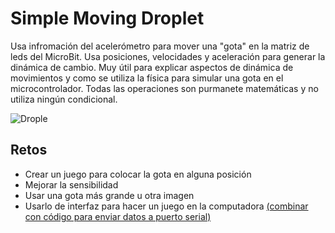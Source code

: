 # Simple Moving Droplet

Usa infromación del acelerómetro para mover una "gota" en la matriz de leds del MicroBit. Usa posiciones, velocidades y aceleración para generar la dinámica de cambio. Muy útil para explicar aspectos de dinámica de movimientos y como se utiliza la física para simular una gota en el microcontrolador.  Todas las operaciones son purmanete matemáticas y no utiliza ningún condicional.

![Drople](https://github.com/tomasdecamino/CS_TOLIS/blob/main/droplet/droplet.gif)

## Retos

- Crear un juego para colocar la gota en alguna posición
- Mejorar la sensibilidad
- Usar una gota más grande u otra imagen
- Usarlo de interfaz para hacer un juego en la computadora [(combinar con código para enviar datos a puerto serial)](https://github.com/tomasdecamino/CS_TOLIS/tree/main/SerialRead2)
